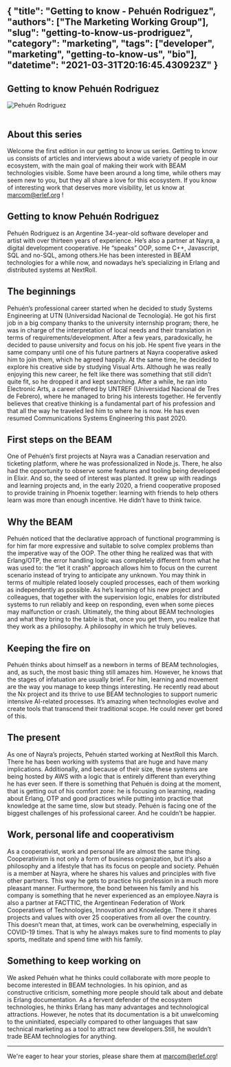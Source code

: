 {
  "title": "Getting to know - Pehuén Rodriguez",
  "authors": ["The Marketing Working Group"],
  "slug": "getting-to-know-us-prodriguez",
  "category": "marketing",
  "tags": ["developer", "marketing", "getting-to-know-us", "bio"],
  "datetime": "2021-03-31T20:16:45.430923Z"
}
---
Getting to know Pehuén Rodriguez
---


<img src="/images/getting-to-know/prodriguez.png" class="img-fluid" alt="Pehuén Rodriguez"/>

<br/>
<br/>

## About this series 

<p>
 Welcome the first edition in our getting to know us series. Getting to know us consists of articles and interviews
 about a wide variety of people in our ecosystem, with the main goal of making their work with BEAM technologies
 visible. Some have been around a long time, while others may seem new to you, but they all share a love for this
 ecosystem. If you know of interesting work that deserves more visibility, let us know at 
 <a href="mailto:marcom@erlef.org">marcom@erlef.org</a> !
</p>

## Getting to know Pehuén Rodriguez

Pehuén Rodriguez is an Argentine 34-year-old software developer and artist with over thirteen years of experience. He’s also a partner at Nayra, a digital development cooperative. He “speaks” OOP, some C++, Javascript, SQL and no-SQL, among others.He has been interested in BEAM technologies for a while now, and nowadays he’s specializing in Erlang and distributed systems at NextRoll.

## The beginnings

Pehuén’s professional career started when he decided to study Systems Engineering at UTN (Universidad Nacional de Tecnología). He got his first job in a big company thanks to the university internship program; there, he was in charge of the interpretation of local needs and their translation in terms of requirements/development. After a few years, paradoxically, he decided to pause university and focus on his job. He spent five years in the same company until one of his future partners at Nayra cooperative asked him to join them, which he agreed happily. At the same time, he decided to explore his creative side by studying Visual Arts. Although he was really enjoying this new career, he felt like there was something that still didn’t quite fit, so he dropped it and kept searching. After a while, he ran into Electronic Arts, a career offered by UNTREF (Universidad Nacional de Tres de Febrero), where he managed to bring his interests together. He fervently believes that creative thinking is a fundamental part of his profession and that all the way he traveled led him to where he is now. He has even resumed Communications Systems Engineering this past 2020.

## First steps on the BEAM
One of Pehuén’s first projects at Nayra was a Canadian reservation and ticketing platform, where he was professionalized in Node.js. There, he also had the opportunity to observe some features and tooling being developed in Elixir. And so, the seed of interest was planted. It grew up with readings and learning projects and, in the early 2020, a friend cooperative proposed to provide training in Phoenix together: learning with friends to help others learn was more than enough incentive. He didn’t have to think twice.

## Why the BEAM

Pehuén noticed that the declarative approach of functional programming is for him far more expressive and suitable to solve complex problems than the imperative way of the OOP. The other thing he realized was that with Erlang/OTP, the error handling logic was completely different from what he was used to: the “let it crash” approach allows him to focus on the current scenario instead of trying to anticipate any unknown. You may think in terms of multiple related loosely coupled processes, each of them working as independently as possible. As he’s learning of his new project and colleagues, that together with the supervision logic, enables for distributed systems to run reliably and keep on responding, even when some pieces may malfunction or crash. Ultimately, the thing about BEAM technologies and what they bring to the table is that, once you get them, you realize that they work as a philosophy. A philosophy in which he truly believes.

## Keeping the fire on

Pehuén thinks about himself as a newborn in terms of BEAM technologies, and, as such, the most basic thing still amazes him. However, he knows that the stages of infatuation are usually brief. For him, learning and movement are the way you manage to keep things interesting. He recently read about the Nx project and its thrive to use BEAM technologies to support numeric intensive AI-related processes. It’s amazing when technologies evolve and create tools that transcend their traditional scope. He could never get bored of this.

## The present
As one of Nayra’s projects, Pehuén started working at NextRoll this March. There he has been working with systems that are huge and have many implications. Additionally, and because of their size, these systems are being hosted by AWS with a logic that is entirely different than everything he has ever seen. If there is something that Pehuén is doing at the moment, that is getting out of his comfort zone: he is focusing on learning, reading about Erlang, OTP and good practices while putting into practice that knowledge at the same time, slow but steady. Pehuén is facing one of the biggest challenges of his professional career. And he couldn’t be happier.

## Work, personal life and cooperativism

As a cooperativist, work and personal life are almost the same thing. Cooperativism is not only a form of business organization, but it’s also a philosophy and a lifestyle that has its focus on people and society. Pehuén is a member at Nayra, where he shares his values and principles with five other partners. This way he gets to practice his profession in a much more pleasant manner. Furthermore, the bond between his family and his company is something that he never experienced as an employee.Nayra is also a partner at FACTTIC, the Argentinean Federation of Work Cooperatives of Technologies, Innovation and Knowledge. There it shares projects and values with over 25 cooperatives from all over the country. This doesn’t mean that, at times, work can be overwhelming, especially in COVID-19 times. That is why he always makes sure to find moments to play sports, meditate and spend time with his family.

## Something to keep working on

We asked Pehuén what he thinks could collaborate with more people to become interested in BEAM technologies. In his opinion, and as constructive criticism, something more people should talk about and debate is Erlang documentation. As a fervent defender of the ecosystem technologies, he thinks Erlang has many advantages and technological attractions. However, he notes that its documentation is a bit unwelcoming to the uninitiated, especially compared to other languages that saw technical marketing as a tool to attract new developers.Still, he wouldn’t trade BEAM technologies for anything.


-------------
We're eager to hear your stories, please share them at <a href="mailto:marcom@erlef.org">marcom@erlef.org</a>!

